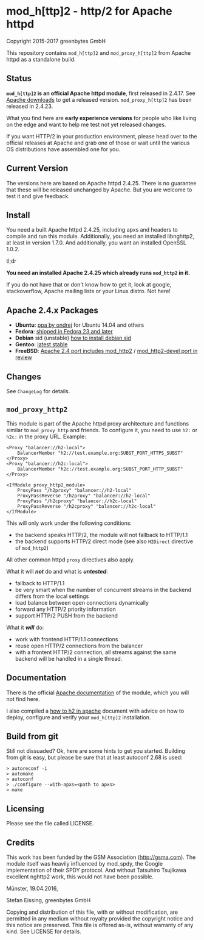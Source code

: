 
# mod_h[ttp]2 - http/2 for Apache httpd

Copyright 2015-2017 greenbytes GmbH

This repository contains `mod_h[ttp]2` and `mod_proxy_h[ttp]2` from Apache httpd as a standalone build. 

## Status

**`mod_h[ttp]2` is an official Apache httpd module**, first released in 2.4.17. See [Apache downloads](https://httpd.apache.org/download.cgi) to get a released version. `mod_proxy_h[ttp]2` has been released in 2.4.23.

What you find here are **early experience versions** for people who like living on the edge and want to help me test not yet released changes.

If you want HTTP/2 in your production environment, please head over to the official releases at Apache and grab one of those or wait until the various OS distributions have assembled one for you. 

## Current Version

The versions here are based on Apache httpd 2.4.25. There is no guarantee that these will be released unchanged by Apache. But you are welcome to test it and give feedback.

## Install

You need a built Apache httpd 2.4.25, including apxs and headers to compile and 
run this module. Additionally, you need an installed libnghttp2, at least in version
1.7.0. And additionally, you want an installed OpenSSL 1.0.2.

tl;dr

**You need an installed Apache 2.4.25 which already runs ```mod_http2``` in it.**

If you do not have that or don't know how to get it, look at google, stackoverflow, Apache mailing lists or your Linux distro. Not here!

## Apache 2.4.x Packages

* **Ubuntu**: [ppa by ondrej](https://launchpad.net/~ondrej/+archive/ubuntu/apache2) for Ubuntu 14.04 and others
* **Fedora**: [shipped in Fedora 23 and later](https://bodhi.fedoraproject.org/updates/?packages=httpd)
* **Debian** sid (unstable) [how to install debian sid](https://wiki.debian.org/InstallFAQ#Q._How_do_I_install_.22unstable.22_.28.22sid.22.29.3F)
* **Gentoo**: [latest stable](https://packages.gentoo.org/packages/www-servers/apache)
* **FreeBSD**: [Apache 2.4 port includes mod_http2](http://www.freshports.org/www/apache24/) / [mod_http2-devel port in review](https://reviews.freebsd.org/D5220)

## Changes

See ```ChangeLog``` for details.

## `mod_proxy_http2`

This module is part of the Apache httpd proxy architecture and functions similar to `mod_proxy_http` 
and friends. To configure it, you need to use ```h2:``` or ```h2c:``` in the proxy URL. Example:
```
<Proxy "balancer://h2-local">
    BalancerMember "h2://test.example.org:SUBST_PORT_HTTPS_SUBST"
</Proxy>
<Proxy "balancer://h2c-local">
    BalancerMember "h2c://test.example.org:SUBST_PORT_HTTP_SUBST"
</Proxy>

<IfModule proxy_http2_module>
    ProxyPass "/h2proxy" "balancer://h2-local"
    ProxyPassReverse "/h2proxy" "balancer://h2-local"
    ProxyPass "/h2cproxy" "balancer://h2c-local"
    ProxyPassReverse "/h2cproxy" "balancer://h2c-local"
</IfModule>
```
This will only work under the following conditions:
* the backend speaks HTTP/2, the module will not fallback to HTTP/1.1
* the backend supports HTTP/2 direct mode (see also ```H2Direct``` directive of ```mod_http2```)

All other common httpd ```proxy``` directives also apply.

What it will ***not*** do and what is ***untested***:
* fallback to HTTP/1.1
* be very smart when the number of concurrent streams in the backend differs from the local settings
* load balance between open connections dynamically
* forward any HTTP/2 priority information
* support HTTP/2 PUSH from the backend

What it ***will*** do:
* work with frontend HTTP/1.1 connections
* reuse open HTTP/2 connections from the balancer
* with a frontent HTTP/2 connection, all streams against the same backend will be handled in a single thread.


## Documentation

There is the official [Apache documentation](https://httpd.apache.org/docs/2.4/en/mod/mod_http2.html) of the module, which you will not find here.

I also compiled a [how to h2 in apache](https://icing.github.io/mod_h2/howto.html) document with advice on how to deploy, configure and verify your ```mod_h[ttp]2``` installation.

## Build from git

Still not dissuaded? Ok, here are some hints to get you started.
Building from git is easy, but please be sure that at least autoconf 2.68 is
used:

```
> autoreconf -i
> automake
> autoconf
> ./configure --with-apxs=<path to apxs>
> make
```

## Licensing

Please see the file called LICENSE.


## Credits

This work has been funded by the GSM Association (http://gsma.com). The module
itself was heavily influenced by mod_spdy, the Google implementation of their
SPDY protocol. And without Tatsuhiro Tsujikawa excellent nghttp2 work, this
would not have been possible.


Münster, 19.04.2016,

Stefan Eissing, greenbytes GmbH

Copying and distribution of this file, with or without modification,
are permitted in any medium without royalty provided the copyright
notice and this notice are preserved.  This file is offered as-is,
without warranty of any kind. See LICENSE for details.


